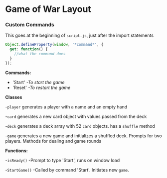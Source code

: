 # Game of War Layout

### Custom Commands
This goes at the beginning of `script.js`, just after the import statements

```js
Object.defineProperty(window, '*command*', {
  get: function() {
    //what the command does
  }
});
```
**Commands:**
- 'Start' *-To start the game*
- 'Reset' *-To restart the game*

**Classes**

-`player` generates a player with a name and an empty hand

-`card` generates a new card object with values passed from the deck

-`deck` generates a deck array with 52 `card` objects. has a `shuffle` method

-`game` generates a new game and initializes a shuffled deck. Prompts for two players. Methods for dealing and game rounds

**Functions:**

-`isReady()` -Prompt to type 'Start', runs on window load

-`StartGame()` -Called by command 'Start'. Initiates new `game`.
